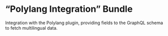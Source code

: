 # “Polylang Integration” Bundle

Integration with the Polylang plugin, providing fields to the GraphQL schema to fetch multilingual data.

<!-- ## List of bundled extensions

- [Polylang](../../../../../extensions/polylang/docs/modules/polylang/en.md) -->
